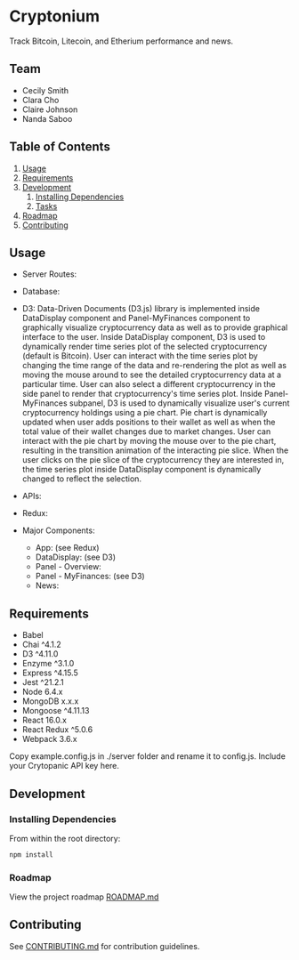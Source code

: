 # Cryptonium

Track Bitcoin, Litecoin, and Etherium performance and news.

## Team

  - Cecily Smith
  - Clara Cho
  - Claire Johnson
  - Nanda Saboo

## Table of Contents

1. [Usage](#Usage)
2. [Requirements](#requirements)
3. [Development](#development)
    1. [Installing Dependencies](#installing-dependencies)
    2. [Tasks](#tasks)
4. [Roadmap](#roadmap)
5. [Contributing](#contributing)

## Usage

  - Server Routes:

  - Database:

  - D3: Data-Driven Documents (D3.js) library is implemented inside DataDisplay component and Panel-MyFinances component to graphically visualize cryptocurrency data as well as to provide graphical interface to the user. Inside DataDisplay component, D3 is used to dynamically render time series plot of the selected cryptocurrency (default is Bitcoin). User can interact with the time series plot by changing the time range of the data and re-rendering the plot as well as moving the mouse around to see the detailed cryptocurrency data at a particular time. User can also select a different cryptocurrency in the side panel to render that cryptocurrency's time series plot. Inside Panel-MyFinances subpanel, D3 is used to dynamically visualize user's current cryptocurrency holdings using a pie chart. Pie chart is dynamically updated when user adds positions to their wallet as well as when the total value of their wallet changes due to market changes.  User can interact with the pie chart by moving the mouse over to the pie chart, resulting in the transition animation of the interacting pie slice. When the user clicks on the pie slice of the cryptocurrency they are interested in, the time series plot inside DataDisplay component is dynamically changed to reflect the selection.

  - APIs:

  - Redux:

  - Major Components:
    - App: (see Redux)
    - DataDisplay: (see D3)
    - Panel - Overview:
    - Panel - MyFinances: (see D3)
    - News:

## Requirements

- Babel
- Chai ^4.1.2
- D3 ^4.11.0
- Enzyme ^3.1.0
- Express ^4.15.5
- Jest ^21.2.1
- Node 6.4.x
- MongoDB x.x.x
- Mongoose ^4.11.13
- React 16.0.x
- React Redux ^5.0.6
- Webpack 3.6.x

Copy example.config.js in ./server folder and rename it to config.js. Include your
Crytopanic API key here.

## Development

### Installing Dependencies

From within the root directory:

```sh
npm install
```

### Roadmap

View the project roadmap [ROADMAP.md](ROADMAP.md)


## Contributing

See [CONTRIBUTING.md](CONTRIBUTING.md) for contribution guidelines.
